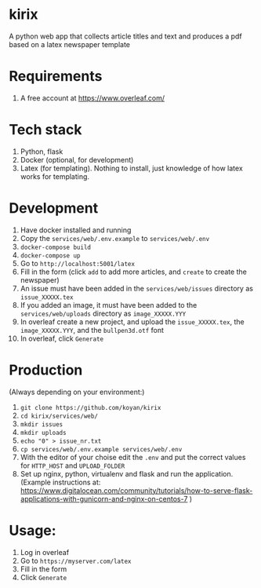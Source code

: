 # kirix

A python web app that collects article titles and text and produces a pdf based on a latex newspaper template

# Requirements

1) A free account at https://www.overleaf.com/

# Tech stack

1) Python, flask
1) Docker (optional, for development)
1) Latex (for templating). Nothing to install, just knowledge of how latex works for templating.

# Development

1) Have docker installed and running
1) Copy the `services/web/.env.example` to `services/web/.env`
1) `docker-compose build`
1) `docker-compose up`
1) Go to `http://localhost:5001/latex`
1) Fill in the form (click `add` to add more articles, and `create` to create the newspaper)
1) An issue must have been added in the `services/web/issues` directory as `issue_XXXXX.tex`
1) If you added an image, it must have been added to the `services/web/uploads` directory as `image_XXXXX.YYY`
1) In overleaf create a new project, and upload the `issue_XXXXX.tex`, the `image_XXXXX.YYY`, and the `bullpen3d.otf` font
1) In overleaf, click `Generate`

#  Production

(Always depending on your environment:)

1) `git clone https://github.com/koyan/kirix`
1) `cd kirix/services/web/`
1) `mkdir issues`
1) `mkdir uploads`
1) `echo "0" > issue_nr.txt`
1) `cp services/web/.env.example services/web/.env`
1) With the editor of your choise edit the `.env` and put the correct values for `HTTP_HOST` and `UPLOAD_FOLDER`
1) Set up nginx, python, virtualenv and flask and run the application. (Example instructions at: https://www.digitalocean.com/community/tutorials/how-to-serve-flask-applications-with-gunicorn-and-nginx-on-centos-7 ) 

# Usage: 

1) Log in overleaf
1) Go to `https://myserver.com/latex` 
1) Fill in the form
1) Click `Generate`
